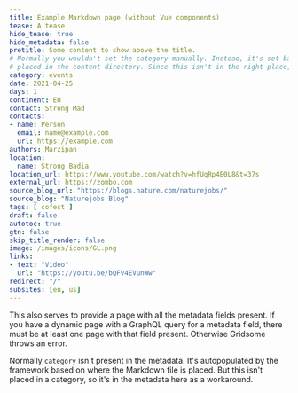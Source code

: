 ```yaml
---
title: Example Markdown page (without Vue components)
tease: A tease
hide_tease: true
hide_metadata: false
pretitle: Some content to show above the title.
# Normally you wouldn't set the category manually. Instead, it's set based on where this file is
# placed in the content directory. Since this isn't in the right place, we set it here manually.
category: events
date: 2021-04-25
days: 1
continent: EU
contact: Strong Mad
contacts:
- name: Person
  email: name@example.com
  url: https://example.com
authors: Marzipan
location:
  name: Strong Badia
location_url: https://www.youtube.com/watch?v=hfUqRp4E0L8&t=37s
external_url: https://zombo.com
source_blog_url: "https://blogs.nature.com/naturejobs/"
source_blog: "Naturejobs Blog"
tags: [ cofest ]
draft: false
autotoc: true
gtn: false
skip_title_render: false
image: /images/icons/GL.png
links:
- text: "Video"
  url: "https://youtu.be/bQFv4EVunWw"
redirect: "/"
subsites: [eu, us]
---
```


This also serves to provide a page with all the metadata fields present. If you have a dynamic page with a GraphQL query for a metadata field, there must be at least one page with that field present. Otherwise Gridsome throws an error.

Normally `category` isn't present in the metadata. It's autopopulated by the framework based on where the Markdown file is placed. But this isn't placed in a category, so it's in the metadata here as a workaround.
